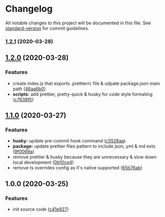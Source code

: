 # Changelog

All notable changes to this project will be documented in this file. See [standard-version](https://github.com/conventional-changelog/standard-version) for commit guidelines.

### [1.2.1](https://github.com/boringcodes/prettier-config/compare/v1.2.0...v1.2.1) (2020-03-28)

## [1.2.0](https://github.com/boringcodes/prettier-config/compare/v1.1.0...v1.2.0) (2020-03-28)

### Features

- create index.js that exports .prettierrc file & udpate package.json main path ([46aa6b0](https://github.com/boringcodes/prettier-config/commit/46aa6b0))
- **scripts:** add prettier, pretty-quick & husky for code style formating ([c7638f5](https://github.com/boringcodes/prettier-config/commit/c7638f5))

## [1.1.0](https://github.com/boringcodes/prettier-config/compare/v1.0.0...v1.1.0) (2020-03-27)

### Features

- **husky:** update pre-commit hook command ([c5526aa](https://github.com/boringcodes/prettier-config/commit/c5526aa))
- **package:** update prettier files pattern to include json, yml & md exts ([9f0069a](https://github.com/boringcodes/prettier-config/commit/9f0069a))
- remove prettier & husky because they are unnecessary & slow down local development ([0b10ce4](https://github.com/boringcodes/prettier-config/commit/0b10ce4))
- remove ts overrides config as it's native supported ([65b76ab](https://github.com/boringcodes/prettier-config/commit/65b76ab))

## 1.0.0 (2020-03-25)

### Features

- init source code ([c41e927](https://github.com/boringcodes/prettier-config/commit/c41e927))
